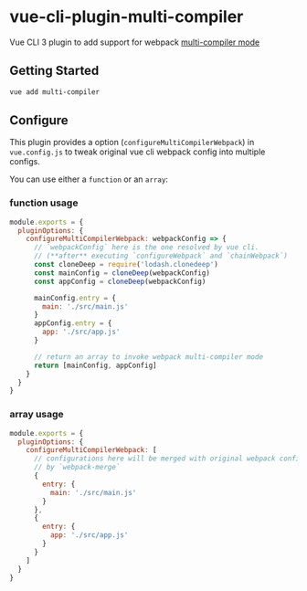 # vue-cli-plugin-multi-compiler

Vue CLI 3 plugin to add support for webpack [multi-compiler mode](https://github.com/webpack/webpack/tree/master/examples/multi-compiler)

## Getting Started

```sh
vue add multi-compiler
```

## Configure

This plugin provides a option (`configureMultiCompilerWebpack`) in `vue.config.js` to tweak original vue cli webpack config into multiple configs.

You can use either a `function` or an `array`:

### function usage

```js
module.exports = {
  pluginOptions: {
    configureMultiCompilerWebpack: webpackConfig => {
      // `webpackConfig` here is the one resolved by vue cli.
      // (**after** executing `configureWebpack` and `chainWebpack`)
      const cloneDeep = require('lodash.clonedeep')
      const mainConfig = cloneDeep(webpackConfig)
      const appConfig = cloneDeep(webpackConfig)

      mainConfig.entry = {
        main: './src/main.js'
      }
      appConfig.entry = {
        app: './src/app.js'
      }

      // return an array to invoke webpack multi-compiler mode
      return [mainConfig, appConfig]
    }
  }
}
```

### array usage

```js
module.exports = {
  pluginOptions: {
    configureMultiCompilerWebpack: [
      // configurations here will be merged with original webpack config
      // by `webpack-merge`
      {
        entry: {
          main: './src/main.js'
        }
      },
      {
        entry: {
          app: './src/app.js'
        }
      }
    ]
  }
}
```

